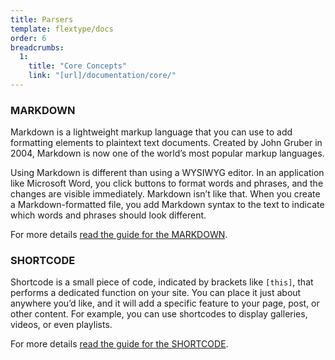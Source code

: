 ```yaml
---
title: Parsers
template: flextype/docs
order: 6
breadcrumbs:
  1:
    title: "Core Concepts"
    link: "[url]/documentation/core/"
---
```


### MARKDOWN

Markdown is a lightweight markup language that you can use to add formatting elements to plaintext text documents. Created by John Gruber in 2004, Markdown is now one of the world’s most popular markup languages.

Using Markdown is different than using a WYSIWYG editor. In an application like Microsoft Word, you click buttons to format words and phrases, and the changes are visible immediately. Markdown isn’t like that. When you create a Markdown-formatted file, you add Markdown syntax to the text to indicate which words and phrases should look different.

For more details <a href="[url]/flextype/documentation/core/parsers/markdown">read the guide for the MARKDOWN</a>.

### SHORTCODE

Shortcode is a small piece of code, indicated by brackets like `[this]`, that performs a dedicated function on your site. You can place it just about anywhere you’d like, and it will add a specific feature to your page, post, or other content. For example, you can use shortcodes to display galleries, videos, or even playlists.

For more details <a href="[url]/flextype/documentation/core/parsers/shortcode">read the guide for the SHORTCODE</a>.
